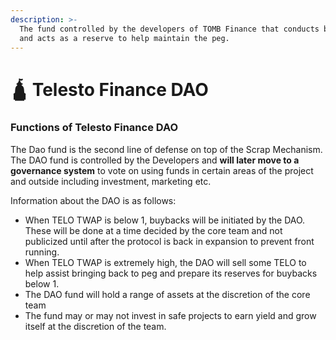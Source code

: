 ```yaml
---
description: >-
  The fund controlled by the developers of TOMB Finance that conducts buybacks
  and acts as a reserve to help maintain the peg.
---
```


# 🛕 Telesto Finance DAO

### Functions of Telesto Finance DAO

The Dao fund is the second line of defense on top of the Scrap Mechanism. The DAO fund is controlled by the Developers and **will later move to a governance system** to vote on using funds in certain areas of the project and outside including investment, marketing etc.

Information about the DAO is as follows:

* When TELO TWAP is below 1, buybacks will be initiated by the DAO. These will be done at a time decided by the core team and not publicized until after the protocol is back in expansion to prevent front running.
* When TELO TWAP is extremely high, the DAO will sell some TELO to help assist bringing back to peg and prepare its reserves for buybacks below 1.
* The DAO fund will hold a range of assets at the discretion of the core team
* The fund may or may not invest in safe projects to earn yield and grow itself at the discretion of the team.
